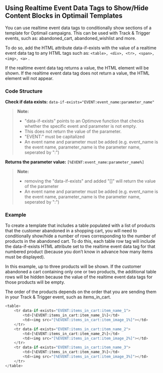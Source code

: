 
## Using Realtime Event Data Tags to Show/Hide Content Blocks in Optimail Templates

You can use realtime event data tags to conditionally show sections of a template for Optimail campaigns. This can be used with Track & Trigger events, such as: abandoned_cart, abandoned_wishlist and more.

To do so, add the HTML attribute data-if-exists with the value of a realtime event data tag to any HTML tags such as: ``` <table>, <div>, <tr>, <span>, <img>, <a> ``` . 

If the realtime event data tag returns a value, the HTML element will be shown. If the realtime event data tag does not return a value, the HTML element will not appear.

### Code Structure

**Check if data exists:**
```data-if-exists="EVENT:event_name:parameter_name"```
>**Note:**
>  - "data-if-exists" points to an Optimove function that checks whether the specific event and parameter is not empty. 
>  - This does not return the value of the parameter.
>  - "EVENT:" must be capitalized
>  - An event name and parameter must be added  (e.g. event_name is the event name, parameter_name is the parameter name, seperated by ":")

**Returns the parameter value:**
```[%EVENT:event_name:parameter_name%]```
>**Note:**
>  - removing the "data-if-exists" and added "[]" will return the value of the parameter
>  - An event name and parameter must be added  (e.g. event_name is the event name, parameter_name is the parameter name, seperated by ":")


### Example

To create a template that includes a table populated with a list of products that the customer abandoned in a shopping cart, you will need to conditionally show/hide a number of rows corresponding to the number of products in the abandoned cart. 
To do this, each table row <tr> tag will include the data-if-exists HTML attribute set to the realtime event data tag for that numbered product (because you don’t know in advance how many items must be displayed).

In this example, up to three products will be shown. If the customer abandoned a cart containing only one or two products, the additional table rows will be hidden because the value of the realtime event data tags for those products will be empty.

The order of the products depends on the order that you are sending them in your Track & Trigger event, such as items_in_cart.
```javascript
<table>
	<tr data-if-exists="EVENT:items_in_cart:item_name_1">
		<td>[%EVENT:items_in_cart:item_name_1%]</td>
		<td><img src="[%EVENT:items_in_cart:item_image_1%]"></td>
	</tr>
	<tr data-if-exists="EVENT:items_in_cart:item_name_2">
		<td>[%EVENT:items_in_cart:item_name_2%]</td>
		<td><img src="[%EVENT:items_in_cart:item_image_2%]"></td>
	</tr>
	<tr data-if-exists="EVENT:items_in_cart:item_name_3">
		<td>[%EVENT:items_in_cart:item_name_3%]</td>
		<td><img src="[%EVENT:items_in_cart:item_image_3%]"></td>
	</tr>
</table>
```
